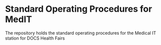 # Standard Operating Procedures for MedIT

The repository holds the standard operating procedures for the Medical IT
station for DOCS Health Fairs
